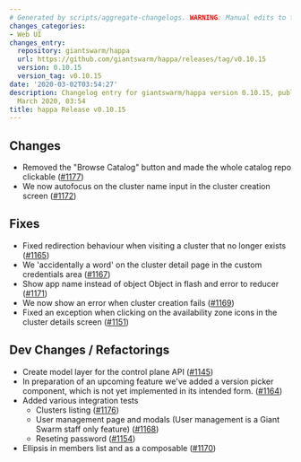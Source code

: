 ```yaml
---
# Generated by scripts/aggregate-changelogs. WARNING: Manual edits to this files will be overwritten.
changes_categories:
- Web UI
changes_entry:
  repository: giantswarm/happa
  url: https://github.com/giantswarm/happa/releases/tag/v0.10.15
  version: 0.10.15
  version_tag: v0.10.15
date: '2020-03-02T03:54:27'
description: Changelog entry for giantswarm/happa version 0.10.15, published on 02
  March 2020, 03:54
title: happa Release v0.10.15
---
```


## Changes
- Removed the "Browse Catalog" button and made the whole catalog repo clickable ([#1177](https://github.com/giantswarm/happa/pull/1177))
- We now autofocus on the cluster name input in the cluster creation screen ([#1172](https://github.com/giantswarm/happa/pull/1172))

## Fixes
- Fixed redirection behaviour when visiting a cluster that no longer exists ([#1165](https://github.com/giantswarm/happa/pull/1165))
- We 'accidentally a word' on the cluster detail page in the custom credentials area ([#1167](https://github.com/giantswarm/happa/pull/1167))
- Show app name instead of object Object in flash and error to reducer ([#1171](https://github.com/giantswarm/happa/pull/1171))
- We now show an error when cluster creation fails ([#1169](https://github.com/giantswarm/happa/pull/1169))
- Fixed an exception when clicking on the availability zone icons in the cluster details screen ([#1151](https://github.com/giantswarm/happa/pull/1151))

## Dev Changes / Refactorings
- Create model layer for the control plane API ([#1145](https://github.com/giantswarm/happa/pull/1145))
- In preparation of an upcoming feature we've added a version picker component, which is not yet implemented in its intended form. ([#1164](https://github.com/giantswarm/happa/pull/1164))
- Added various integration tests
   - Clusters listing ([#1176](https://github.com/giantswarm/happa/pull/1176))
   - User management page and modals (User management is a Giant Swarm staff only feature) ([#1168](https://github.com/giantswarm/happa/pull/1168))
   - Reseting password ([#1154](https://github.com/giantswarm/happa/pull/1154))
- Ellipsis in members list and as a composable ([#1170](https://github.com/giantswarm/happa/pull/1170))


